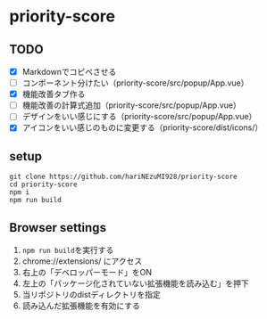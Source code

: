 # priority-score

## TODO

- [x] Markdownでコピペさせる
- [ ] コンポーネント分けたい（priority-score/src/popup/App.vue）
- [x] 機能改善タブ作る
- [ ] 機能改善の計算式追加（priority-score/src/popup/App.vue）
- [ ] デザインをいい感じにする（priority-score/src/popup/App.vue）
- [x] アイコンをいい感じのものに変更する（priority-score/dist/icons/）

## setup

```
git clone https://github.com/hariNEzuMI928/priority-score
cd priority-score
npm i
npm run build
```

## Browser settings

1. `npm run build`を実行する
2. chrome://extensions/ にアクセス
3. 右上の「デベロッパーモード」をON
4. 左上の「パッケージ化されていない拡張機能を読み込む」を押下
5. 当リポジトリのdistディレクトリを指定
6. 読み込んだ拡張機能を有効にする

